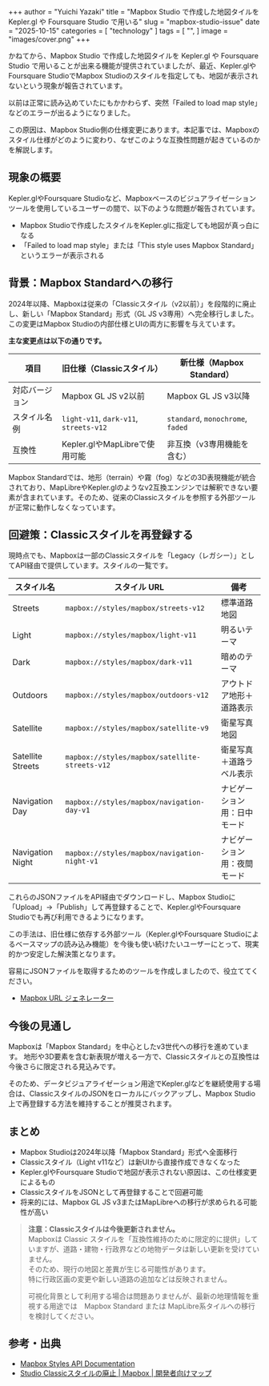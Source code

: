 +++
author = "Yuichi Yazaki"
title = "Mapbox Studio で作成した地図タイルを Kepler.gl や Foursquare Studio で用いる"
slug = "mapbox-studio-issue"
date = "2025-10-15"
categories = [
    "technology"
]
tags = [
    "",
]
image = "images/cover.png"
+++

かねてから、Mapbox Studio で作成した地図タイルを Kepler.gl や Foursquare Studio で用いることが出来る機能が提供されていましたが、最近、Kepler.glやFoursquare StudioでMapbox Studioのスタイルを指定しても、地図が表示されないという現象が報告されています。

以前は正常に読み込めていたにもかかわらず、突然「Failed to load map style」などのエラーが出るようになりました。

<!--more-->

この原因は、Mapbox Studio側の仕様変更にあります。本記事では、Mapboxのスタイル仕様がどのように変わり、なぜこのような互換性問題が起きているのかを解説します。



## 現象の概要

Kepler.glやFoursquare Studioなど、Mapboxベースのビジュアライゼーションツールを使用しているユーザーの間で、以下のような問題が報告されています。

- Mapbox Studioで作成したスタイルをKepler.glに指定しても地図が真っ白になる  
- 「Failed to load map style」または「This style uses Mapbox Standard」というエラーが表示される  


## 背景：Mapbox Standardへの移行

2024年以降、Mapboxは従来の「Classicスタイル（v2以前）」を段階的に廃止し、新しい「Mapbox Standard」形式（GL JS v3専用）へ完全移行しました。この変更はMapbox Studioの内部仕様とUIの両方に影響を与えています。

**主な変更点は以下の通りです。**

| 項目 | 旧仕様（Classicスタイル） | 新仕様（Mapbox Standard） |
|------|------------------|-------------------|
| 対応バージョン | Mapbox GL JS v2以前 | Mapbox GL JS v3以降 |
| スタイル名例 | `light-v11`, `dark-v11`, `streets-v12` | `standard`, `monochrome`, `faded` |
| 互換性 | Kepler.glやMapLibreで使用可能 | 非互換（v3専用機能を含む） |

Mapbox Standardでは、地形（terrain）や霧（fog）などの3D表現機能が統合されており、MapLibreやKepler.glのようなv2互換エンジンでは解釈できない要素が含まれています。そのため、従来のClassicスタイルを参照する外部ツールが正常に動作しなくなっています。



## 回避策：Classicスタイルを再登録する

現時点でも、Mapboxは一部のClassicスタイルを「Legacy（レガシー）」としてAPI経由で提供しています。スタイルの一覧です。

| スタイル名 | スタイル URL | 備考 |
|-------------|-------------|------|
| Streets | `mapbox://styles/mapbox/streets-v12` | 標準道路地図 |
| Light | `mapbox://styles/mapbox/light-v11` | 明るいテーマ |
| Dark | `mapbox://styles/mapbox/dark-v11` | 暗めのテーマ |
| Outdoors | `mapbox://styles/mapbox/outdoors-v12` | アウトドア地形＋道路表示 |
| Satellite | `mapbox://styles/mapbox/satellite-v9` | 衛星写真地図 |
| Satellite Streets | `mapbox://styles/mapbox/satellite-streets-v12` | 衛星写真＋道路ラベル表示 |
| Navigation Day | `mapbox://styles/mapbox/navigation-day-v1` | ナビゲーション用：日中モード |
| Navigation Night | `mapbox://styles/mapbox/navigation-night-v1` | ナビゲーション用：夜間モード |

これらのJSONファイルをAPI経由でダウンロードし、Mapbox Studioに「Upload」→「Publish」して再登録することで、Kepler.glやFoursquare Studioでも再び利用できるようになります。

この手法は、旧仕様に依存する外部ツール（Kepler.glやFoursquare Studioによるベースマップの読み込み機能）を今後も使い続けたいユーザーにとって、現実的かつ安定した解決策となります。

容易にJSONファイルを取得するためのツールを作成しましたので、役立ててください。

- [Mapbox URL ジェネレーター](https://n1n9-jp.github.io/Classic-Mapbox-Styles-Generator/)



## 今後の見通し

Mapboxは「Mapbox Standard」を中心としたv3世代への移行を進めています。
地形や3D要素を含む新表現が増える一方で、Classicスタイルとの互換性は今後さらに限定される見込みです。

そのため、データビジュアライゼーション用途でKepler.glなどを継続使用する場合は、ClassicスタイルのJSONをローカルにバックアップし、Mapbox Studio上で再登録する方法を維持することが推奨されます。



## まとめ

- Mapbox Studioは2024年以降「Mapbox Standard」形式へ全面移行  
- Classicスタイル（Light v11など）は新UIから直接作成できなくなった  
- Kepler.glやFoursquare Studioで地図が表示されない原因は、この仕様変更によるもの  
- ClassicスタイルをJSONとして再登録することで回避可能  
- 将来的には、Mapbox GL JS v3またはMapLibreへの移行が求められる可能性が高い

> **注意：Classicスタイルは今後更新されません。**  
> Mapboxは Classic スタイルを「互換性維持のために限定的に提供」していますが、道路・建物・行政界などの地物データは新しい更新を受けていません。  
> そのため、現行の地図と差異が生じる可能性があります。  
> 特に行政区画の変更や新しい道路の追加などは反映されません。  
>  
> 可視化背景として利用する場合は問題ありませんが、最新の地理情報を重視する用途では　Mapbox Standard または MapLibre系タイルへの移行を検討してください。

## 参考・出典

- [Mapbox Styles API Documentation](https://docs.mapbox.com/api/maps/styles/)
- [Studio Classicスタイルの廃止 | Mapbox | 開発者向けマップ](https://blog.mapbox.com/deprecating-studio-classic-styles-d8892ac38cb4)

